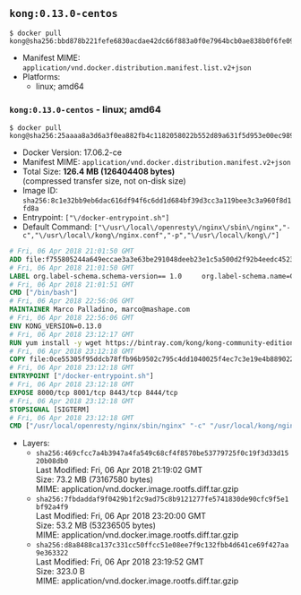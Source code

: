 ## `kong:0.13.0-centos`

```console
$ docker pull kong@sha256:bbd878b221fefe6830acdae42dc66f883a0f0e7964bcb0ae838b0f6fe09bbcc4
```

-	Manifest MIME: `application/vnd.docker.distribution.manifest.list.v2+json`
-	Platforms:
	-	linux; amd64

### `kong:0.13.0-centos` - linux; amd64

```console
$ docker pull kong@sha256:25aaaa8a3d6a3f0ea882fb4c1182058022b552d89a631f5d953e00ec9890b6d5
```

-	Docker Version: 17.06.2-ce
-	Manifest MIME: `application/vnd.docker.distribution.manifest.v2+json`
-	Total Size: **126.4 MB (126404408 bytes)**  
	(compressed transfer size, not on-disk size)
-	Image ID: `sha256:8c1e32bb9eb6dac616df94f6c6dd1d684bf39d3cc3a119bee3c3a960f8d1fd8a`
-	Entrypoint: `["\/docker-entrypoint.sh"]`
-	Default Command: `["\/usr\/local\/openresty\/nginx\/sbin\/nginx","-c","\/usr\/local\/kong\/nginx.conf","-p","\/usr\/local\/kong\/"]`

```dockerfile
# Fri, 06 Apr 2018 21:01:50 GMT
ADD file:f755805244a649eccae3a3e63be291048deeb23e1c5a500d2f92b4eedc452322 in / 
# Fri, 06 Apr 2018 21:01:50 GMT
LABEL org.label-schema.schema-version== 1.0     org.label-schema.name=CentOS Base Image     org.label-schema.vendor=CentOS     org.label-schema.license=GPLv2     org.label-schema.build-date=20180402
# Fri, 06 Apr 2018 21:01:51 GMT
CMD ["/bin/bash"]
# Fri, 06 Apr 2018 22:56:06 GMT
MAINTAINER Marco Palladino, marco@mashape.com
# Fri, 06 Apr 2018 22:56:06 GMT
ENV KONG_VERSION=0.13.0
# Fri, 06 Apr 2018 23:12:17 GMT
RUN yum install -y wget https://bintray.com/kong/kong-community-edition-rpm/download_file?file_path=centos/7/kong-community-edition-$KONG_VERSION.el7.noarch.rpm &&     yum clean all
# Fri, 06 Apr 2018 23:12:18 GMT
COPY file:0ce55305f95ddcb78ffb96b9502c795c4dd1040025f4ec7c3e19e4b889022b90 in /docker-entrypoint.sh 
# Fri, 06 Apr 2018 23:12:18 GMT
ENTRYPOINT ["/docker-entrypoint.sh"]
# Fri, 06 Apr 2018 23:12:18 GMT
EXPOSE 8000/tcp 8001/tcp 8443/tcp 8444/tcp
# Fri, 06 Apr 2018 23:12:18 GMT
STOPSIGNAL [SIGTERM]
# Fri, 06 Apr 2018 23:12:18 GMT
CMD ["/usr/local/openresty/nginx/sbin/nginx" "-c" "/usr/local/kong/nginx.conf" "-p" "/usr/local/kong/"]
```

-	Layers:
	-	`sha256:469cfcc7a4b3947a4fa549c68cf4f8570be53779725f0c19f3d33d1520b08db0`  
		Last Modified: Fri, 06 Apr 2018 21:19:02 GMT  
		Size: 73.2 MB (73167580 bytes)  
		MIME: application/vnd.docker.image.rootfs.diff.tar.gzip
	-	`sha256:7fbdaddaf9f0429b1f2c9ad75c8b9121277fe5741830de90cfc9f5e1bf92a4f9`  
		Last Modified: Fri, 06 Apr 2018 23:20:00 GMT  
		Size: 53.2 MB (53236505 bytes)  
		MIME: application/vnd.docker.image.rootfs.diff.tar.gzip
	-	`sha256:d8a8488ca137c331cc50ffcc51e08ee7f9c132fbb4d641ce69f427aa9e363322`  
		Last Modified: Fri, 06 Apr 2018 23:19:52 GMT  
		Size: 323.0 B  
		MIME: application/vnd.docker.image.rootfs.diff.tar.gzip
